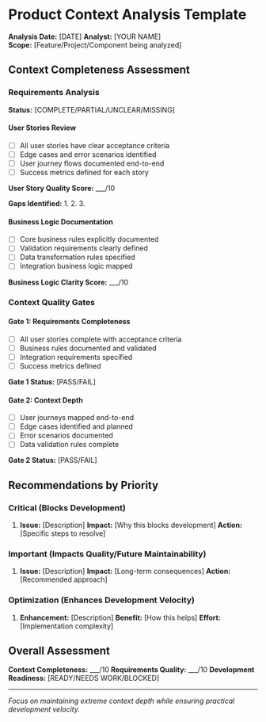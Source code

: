 # Product Context Analysis Template

**Analysis Date:** [DATE]
**Analyst:** [YOUR NAME]  
**Scope:** [Feature/Project/Component being analyzed]

## Context Completeness Assessment

### Requirements Analysis
**Status:** [COMPLETE/PARTIAL/UNCLEAR/MISSING]

#### User Stories Review
- [ ] All user stories have clear acceptance criteria
- [ ] Edge cases and error scenarios identified
- [ ] User journey flows documented end-to-end
- [ ] Success metrics defined for each story

**User Story Quality Score:** ___/10

**Gaps Identified:**
1. 
2. 
3. 

#### Business Logic Documentation  
- [ ] Core business rules explicitly documented
- [ ] Validation requirements clearly defined
- [ ] Data transformation rules specified
- [ ] Integration business logic mapped

**Business Logic Clarity Score:** ___/10

### Context Quality Gates

#### Gate 1: Requirements Completeness
- [ ] All user stories complete with acceptance criteria
- [ ] Business rules documented and validated
- [ ] Integration requirements specified
- [ ] Success metrics defined

**Gate 1 Status:** [PASS/FAIL]

#### Gate 2: Context Depth
- [ ] User journeys mapped end-to-end
- [ ] Edge cases identified and planned
- [ ] Error scenarios documented
- [ ] Data validation rules complete

**Gate 2 Status:** [PASS/FAIL]

## Recommendations by Priority

### Critical (Blocks Development)
1. **Issue:** [Description]
   **Impact:** [Why this blocks development]
   **Action:** [Specific steps to resolve]

### Important (Impacts Quality/Future Maintainability)
1. **Issue:** [Description]
   **Impact:** [Long-term consequences]
   **Action:** [Recommended approach]

### Optimization (Enhances Development Velocity)
1. **Enhancement:** [Description]
   **Benefit:** [How this helps]
   **Effort:** [Implementation complexity]

## Overall Assessment
**Context Completeness:** ___/10
**Requirements Quality:** ___/10
**Development Readiness:** [READY/NEEDS WORK/BLOCKED]

---
*Focus on maintaining extreme context depth while ensuring practical development velocity.*
